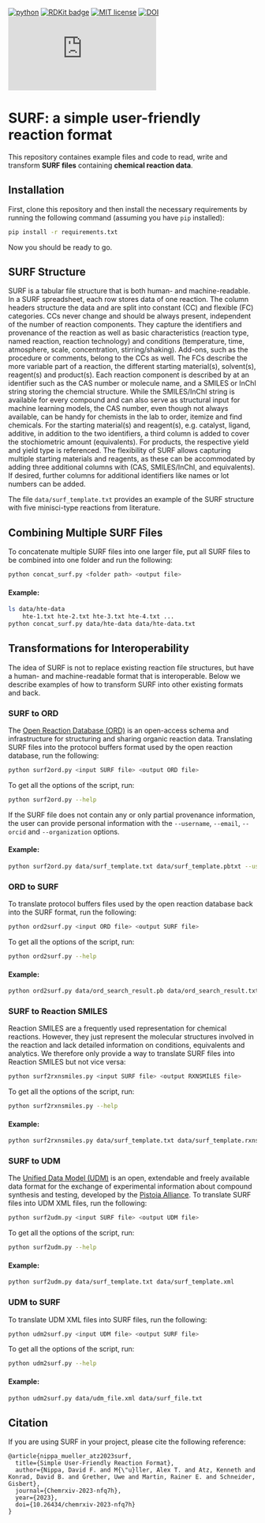 [![python](https://img.shields.io/badge/Python-3.9-3776AB.svg?style=flat&logo=python&logoColor=yellow)](https://www.python.org)
[![RDKit badge](https://img.shields.io/badge/Powered%20by-RDKit-3838ff.svg?logo=data:image/png;base64,iVBORw0KGgoAAAANSUhEUgAAABAAAAAQBAMAAADt3eJSAAAABGdBTUEAALGPC/xhBQAAACBjSFJNAAB6JgAAgIQAAPoAAACA6AAAdTAAAOpgAAA6mAAAF3CculE8AAAAFVBMVEXc3NwUFP8UPP9kZP+MjP+0tP////9ZXZotAAAAAXRSTlMAQObYZgAAAAFiS0dEBmFmuH0AAAAHdElNRQfmAwsPGi+MyC9RAAAAQElEQVQI12NgQABGQUEBMENISUkRLKBsbGwEEhIyBgJFsICLC0iIUdnExcUZwnANQWfApKCK4doRBsKtQFgKAQC5Ww1JEHSEkAAAACV0RVh0ZGF0ZTpjcmVhdGUAMjAyMi0wMy0xMVQxNToyNjo0NyswMDowMDzr2J4AAAAldEVYdGRhdGU6bW9kaWZ5ADIwMjItMDMtMTFUMTU6MjY6NDcrMDA6MDBNtmAiAAAAAElFTkSuQmCC)](https://www.rdkit.org/)
[![MIT license](https://img.shields.io/badge/License-MIT-green.svg)](https://github.com/alexarnimueller/surf/blob/main/LICENSE)
[![DOI](https://img.shields.io/badge/DOI-10.26434/chemrxiv--2023--nfq7h-red.svg)](https://doi.org/10.26434/chemrxiv-2023-nfq7h)
![Citations](https://api.juleskreuer.eu/citation-badge.php?doi=10.26434/chemrxiv-2023-nfq7h)

# SURF: a simple user-friendly reaction format

This repository containes example files and code to read, write and transform **SURF files** containing **chemical reaction data**.

## Installation
First, clone this repository and then install the necessary requirements by running the following command (assuming you have `pip` installed):
```bash
pip install -r requirements.txt
```
Now you should be ready to go.

## SURF Structure
SURF is a tabular file structure that is both human- and machine-readable. In a SURF spreadsheet, each row stores data of one reaction. The column headers structure the data and are split into constant (CC) and flexible (FC) categories. CCs never change and should be always present, independent of the number of reaction components. They capture the identifiers and provenance of the reaction as well as basic characteristics (reaction type, named reaction, reaction technology) and conditions (temperature, time, atmosphere, scale, concentration, stirring/shaking). Add-ons, such as the procedure or comments, belong to the CCs as well. The FCs describe the more variable part of a reaction, the different starting material(s), solvent(s), reagent(s) and product(s). Each reaction component is described by at an identifier such as the CAS number or molecule name, and a SMILES or InChI string storing the chemcial structure. While the SMILES/InChI string is available for every compound and can also serve as structural input for machine learning models, the CAS number, even though not always available, can be handy for chemists in the lab to order, itemize and find chemicals. For the starting material(s) and reagent(s), e.g. catalyst, ligand, additive, in addition to the two identifiers, a third column is added to cover the stochiometric amount (equivalents). For products, the respective yield and yield type is referenced. The flexibility of SURF allows capturing multiple starting materials and reagents, as these can be accommodated by adding three additional columns with (CAS, SMILES/InChI, and equivalents). If desired, further columns for additional identifiers like names or lot numbers can be added.

The file `data/surf_template.txt` provides an example of the SURF structure with five minisci-type reactions from literature.

## Combining Multiple SURF Files
To concatenate multiple SURF files into one larger file, put all SURF files to be combined into one folder and run the following:
```bash
python concat_surf.py <folder path> <output file>
```

#### Example:
```bash
ls data/hte-data
    hte-1.txt hte-2.txt hte-3.txt hte-4.txt ...
python concat_surf.py data/hte-data data/hte-data.txt
```

## Transformations for Interoperability
The idea of SURF is not to replace existing reaction file structures, but have a human- and machine-readable format that is interoperable. Below we describe examples of how to transform SURF into other existing formats and back.

### SURF to ORD
The [Open Reaction Database (ORD)](https://pubs.acs.org/doi/10.1021/jacs.1c09820) is an open-access schema and infrastructure for structuring and sharing organic reaction data. Translating SURF files into the protocol buffers format used by the open reaction database, run the following:
```bash
python surf2ord.py <input SURF file> <output ORD file>
```
To get all the options of the script, run:
```bash
python surf2ord.py --help
```

If the SURF file does not contain any or only partial provenance information, the user can provide personal information with the `--username`, `--email`, `--orcid` and `--organization` options.

#### Example:
```bash
python surf2ord.py data/surf_template.txt data/surf_template.pbtxt --username "Alex Mueller" --email "alex.mueller@roche.com"
```

### ORD to SURF
To translate protocol buffers files used by the open reaction database back into the SURF format, run the following:
```bash
python ord2surf.py <input ORD file> <output SURF file>
```
To get all the options of the script, run:
```bash
python ord2surf.py --help
```

#### Example:
```bash
python ord2surf.py data/ord_search_result.pb data/ord_search_result.txt --validate
```

### SURF to Reaction SMILES
Reaction SMILES are a frequently used representation for chemical reactions. However, they just represent the molecular structures involved in the reaction and lack detailed information on conditions, equivalents and analytics. We therefore only provide a way to translate SURF files into Reaction SMILES but not vice versa:
```bash
python surf2rxnsmiles.py <input SURF file> <output RXNSMILES file>
```
To get all the options of the script, run:
```bash
python surf2rxnsmiles.py --help
```

#### Example:
```bash
python surf2rxnsmiles.py data/surf_template.txt data/surf_template.rxnsmi
```

### SURF to UDM
The [Unified Data Model (UDM)](https://doi.org/10.1515/pac-2021-3013) is an open, extendable and freely available data format for the exchange of experimental information about compound synthesis and testing, developed by the [Pistoia Alliance](https://www.pistoiaalliance.org/projects/current-projects/unified-data-model/). To translate SURF files into UDM XML files, run the following: 

```bash
python surf2udm.py <input SURF file> <output UDM file>
```
To get all the options of the script, run:
```bash
python surf2udm.py --help
```

#### Example:
```bash
python surf2udm.py data/surf_template.txt data/surf_template.xml
```

### UDM to SURF
To translate UDM XML files into SURF files, run the following: 
```bash
python udm2surf.py <input UDM file> <output SURF file>
```
To get all the options of the script, run:
```bash
python udm2surf.py --help
```

#### Example:
```bash
python udm2surf.py data/udm_file.xml data/surf_file.txt
```

## Citation
If you are using SURF in your project, please cite the following reference:
```
@article{nippa_mueller_atz2023surf,
  title={Simple User-Friendly Reaction Format},
  author={Nippa, David F. and M{\"u}ller, Alex T. and Atz, Kenneth and Konrad, David B. and Grether, Uwe and Martin, Rainer E. and Schneider, Gisbert},
  journal={Chemrxiv-2023-nfq7h},
  year={2023},
  doi={10.26434/chemrxiv-2023-nfq7h}
}
```
